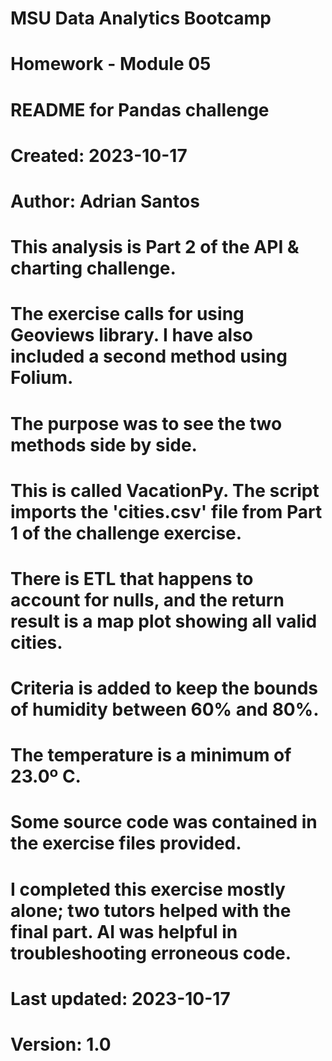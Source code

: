 # MSU Data Analytics Bootcamp
# Homework - Module 05

# README for Pandas challenge

# Created: 2023-10-17
# Author: Adrian Santos

# This analysis is Part 2 of the API & charting challenge.

# The exercise calls for using Geoviews library. I have also included a second method using Folium.
# The purpose was to see the two methods side by side.

# This is called VacationPy. The script imports the 'cities.csv' file from Part 1 of the challenge exercise.
# There is ETL that happens to account for nulls, and the return result is a map plot showing all valid cities.

# Criteria is added to keep the bounds of humidity between 60% and 80%.
# The temperature is a minimum of 23.0º C.

# Some source code was contained in the exercise files provided.
# I completed this exercise mostly alone; two tutors helped with the final part. AI was helpful in troubleshooting erroneous code.

# Last updated: 2023-10-17
# Version: 1.0